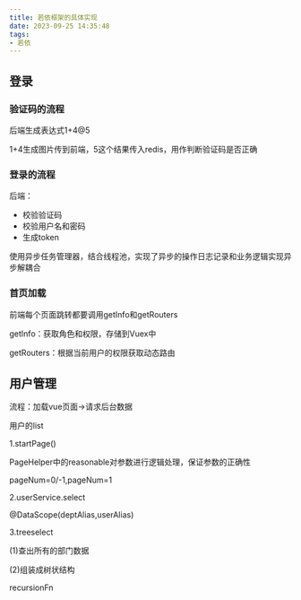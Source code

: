 ```yaml
---
title: 若依框架的具体实现
date: 2023-09-25 14:35:48
tags:
- 若依
---
```


## 登录

### 验证码的流程

后端生成表达式1+4@5

1+4生成图片传到前端，5这个结果传入redis，用作判断验证码是否正确

### 登录的流程

后端：

- 校验验证码
- 校验用户名和密码
- 生成token

使用异步任务管理器，结合线程池，实现了异步的操作日志记录和业务逻辑实现异步解耦合

### 首页加载

前端每个页面跳转都要调用getInfo和getRouters

getInfo：获取角色和权限，存储到Vuex中

getRouters：根据当前用户的权限获取动态路由

## 用户管理

流程：加载vue页面->请求后台数据

用户的list

1.startPage()

PageHelper中的reasonable对参数进行逻辑处理，保证参数的正确性

pageNum=0/-1,pageNum=1

2.userService.select

@DataScope(deptAlias,userAlias)

3.treeselect

(1)查出所有的部门数据

(2)组装成树状结构

recursionFn
